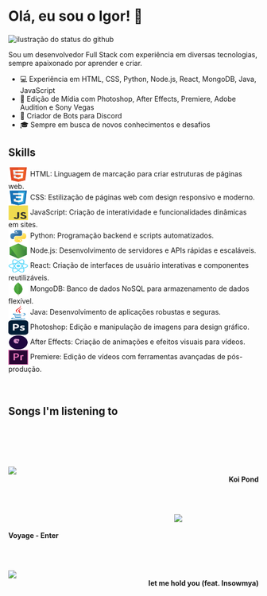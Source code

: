 # Olá, eu sou o Igor! 👋

<img align='center' src="https://github-readme-stats.vercel.app/api?username=IgorAx&show_icons=true&title_color=783c00&text_color=af552e&icon_color=783c00&bg_color=f8efd4&cache_seconds=2300" alt="ilustração do status do github">


Sou um desenvolvedor Full Stack com experiência em diversas tecnologias, sempre apaixonado por aprender e criar.

- 💻 Experiência em HTML, CSS, Python, Node.js, React, MongoDB, Java, JavaScript
- 🎥 Edição de Mídia com Photoshop, After Effects, Premiere, Adobe Audition e Sony Vegas
- 🤖 Criador de Bots para Discord
- 🎓 Sempre em busca de novos conhecimentos e desafios

## Skills

<div>
  <img align="center" alt="HTML" height="30" width="40" src="https://raw.githubusercontent.com/devicons/devicon/master/icons/html5/html5-original.svg">
  <span>HTML: Linguagem de marcação para criar estruturas de páginas web.</span>
</div>
<div>
  <img align="center" alt="CSS" height="30" width="40" src="https://raw.githubusercontent.com/devicons/devicon/master/icons/css3/css3-original.svg">
  <span>CSS: Estilização de páginas web com design responsivo e moderno.</span>
</div>
<div>
  <img align="center" alt="JavaScript" height="30" width="40" src="https://raw.githubusercontent.com/devicons/devicon/master/icons/javascript/javascript-original.svg">
  <span>JavaScript: Criação de interatividade e funcionalidades dinâmicas em sites.</span>
</div>
<div>
  <img align="center" alt="Python" height="30" width="40" src="https://raw.githubusercontent.com/devicons/devicon/master/icons/python/python-original.svg">
  <span>Python: Programação backend e scripts automatizados.</span>
</div>
<div>
  <img align="center" alt="Node.js" height="30" width="40" src="https://raw.githubusercontent.com/devicons/devicon/master/icons/nodejs/nodejs-original.svg">
  <span>Node.js: Desenvolvimento de servidores e APIs rápidas e escaláveis.</span>
</div>
<div>
  <img align="center" alt="React" height="30" width="40" src="https://raw.githubusercontent.com/devicons/devicon/master/icons/react/react-original.svg">
  <span>React: Criação de interfaces de usuário interativas e componentes reutilizáveis.</span>
</div>
<div>
  <img align="center" alt="MongoDB" height="30" width="40" src="https://raw.githubusercontent.com/devicons/devicon/master/icons/mongodb/mongodb-original.svg">
  <span>MongoDB: Banco de dados NoSQL para armazenamento de dados flexível.</span>
</div>
<div>
  <img align="center" alt="Java" height="30" width="40" src="https://raw.githubusercontent.com/devicons/devicon/master/icons/java/java-original.svg">
  <span>Java: Desenvolvimento de aplicações robustas e seguras.</span>
</div>
<div>
  <img align="center" alt="Photoshop" height="30" width="40" src="https://raw.githubusercontent.com/devicons/devicon/master/icons/photoshop/photoshop-plain.svg">
  <span>Photoshop: Edição e manipulação de imagens para design gráfico.</span>
</div>
<div>

  <img align="center" alt="After Effects" height="30" width="40" src="https://raw.githubusercontent.com/devicons/devicon/master/icons/aftereffects/aftereffects-original.svg">
  <span>After Effects: Criação de animações e efeitos visuais para vídeos.</span>
</div>
<div>

  <img align="center" alt="Premiere" height="30" width="40" src="https://raw.githubusercontent.com/devicons/devicon/master/icons/premierepro/premierepro-original.svg">
  <span>Premiere: Edição de vídeos com ferramentas avançadas de pós-produção.</span>
</div>
<br>
<br>

## Songs I'm listening to

<div>
    <br>
    <br>
    <br>
    <br>
    <p align="right">
        <a href = "https://www.youtube.com/watch?v=KbKT-Z4VH_8">
            <img src = "https://i.ytimg.com/vi/KbKT-Z4VH_8/hq720.jpg?sqp=-oaymwEcCNAFEJQDSFXyq4qpAw4IARUAAIhCGAFwAcABBg==&rs=AOn4CLC-8HALNvl-7EKP_C5L_hfUcV2GWA" width = "170" align = "left">
        </a>
        <b><br>Koi Pond</b>
    </p>
    <br>
    <br>
    <p align="left">
        <a href = "https://www.youtube.com/watch?v=QmoM8XzAeRc">
            <img  src ="https://i.ytimg.com/vi/1o95Xo7oG64/hqdefault.jpg?sqp=-oaymwEcCOADEI4CSFXyq4qpAw4IARUAAIhCGAFwAcABBg==&rs=AOn4CLADwhbI3DtuD2HUV8EI_mzm3dz8Sw" width="170" align="right">
        </a>
        <b><br><br>Voyage - Enter</b>
    </p>
    <br>
    <br>
    <p align="right">
        <a href="https://www.youtube.com/watch?v=zsXZC7oZ5qc">
            <img src="https://i.ytimg.com/vi/zsXZC7oZ5qc/hq720.jpg?sqp=-oaymwEcCNAFEJQDSFXyq4qpAw4IARUAAIhCGAFwAcABBg==&rs=AOn4CLCJFHGl4LS9i7L7ABSsyidFXR4ayw" width="170" align="left">
        </a>
        <b><br>let me hold you (feat. Insowmya)</b></p>
    <br>
    <br>
